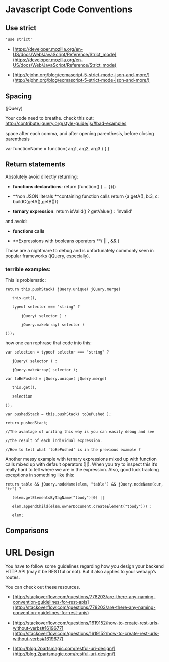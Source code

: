 # Javascript Code Conventions

## Use strict

`'use strict'`

* [https://developer.mozilla.org/en-US/docs/Web/JavaScript/Reference/Strict_mode](https://developer.mozilla.org/en-US/docs/Web/JavaScript/Reference/Strict_mode) 

* [http://ejohn.org/blog/ecmascript-5-strict-mode-json-and-more/](http://ejohn.org/blog/ecmascript-5-strict-mode-json-and-more/) 

## Spacing

(jQuery)

Your code need to breathe. check this out: http://contribute.jquery.org/style-guide/js/#bad-examples

space after each comma, and after opening parenthesis, before closing parenthesis

var functionName = function( arg1, arg2, arg3 ) { }

## Return statements

Absolutely avoid directly returning:

* **functions declarations**: return (function() { … })()

* **non JSON literals **containing function calls return {a:getA(), b:3, c: buildC(getA(),getB())}

* **ternary expression**. return isValid() ? getValue() : ‘invalid’

and avoid:

* **functions calls**

* **Expressions with booleans operators **( || , && )

Those are a nightmare to debug and is unfortunately commonly seen in popular frameworks (jQuery, especially).

### terrible examples:

This is problematic:

`return this.pushStack( jQuery.unique( jQuery.merge(`

`	this.get(),`

`	typeof selector === "string" ?`

`		jQuery( selector ) :`

`		jQuery.makeArray( selector )`

`)));`

how one can rephrase that code into this:

`var selection = typeof selector === "string" ?`

`	jQuery( selector ) :`

`	jQuery.makeArray( selector );`

`var toBePushed = jQuery.unique( jQuery.merge(`

`	this.get(),`

`	selection`

`));`

`var pushedStack = this.pushStack( toBePushed );`

`return pushedStack;`

`//The avantage of writing this way is you can easily debug and see`

`//the result of each individual expression.`

`//How to tell what ‘toBePushed’ is in the previous example ?`

	

Another messy example with ternary expressions mixed up with function calls mixed up with default operators (||). When you try to inspect this it’s really hard to tell where we are in the expression. Also, good luck tracking exceptions in something like this:

`return table && jQuery.nodeName(elem, "table") && jQuery.nodeName(cur, "tr") ?`

`	(elem.getElementsByTagName("tbody")[0] ||`

`	elem.appendChild(elem.ownerDocument.createElement("tbody"))) :`

`	elem;`

## Comparisons

# URL Design

You have to follow some guidelines regarding how you design your backend HTTP API (may it be RESTful or not). But it also applies to your webapp’s routes.

You can check out these resources.

* [http://stackoverflow.com/questions/778203/are-there-any-naming-convention-guidelines-for-rest-apis](http://stackoverflow.com/questions/778203/are-there-any-naming-convention-guidelines-for-rest-apis)

* [http://stackoverflow.com/questions/1619152/how-to-create-rest-urls-without-verbs#1619677](http://stackoverflow.com/questions/1619152/how-to-create-rest-urls-without-verbs#1619677)

* [http://blog.2partsmagic.com/restful-uri-design/](http://blog.2partsmagic.com/restful-uri-design/)


